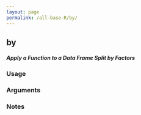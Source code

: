 ```yaml
---
layout: page
permalink: /all-base-R/by/
---
```


## __by__

#### _Apply a Function to a Data Frame Split by Factors_

### Usage

### Arguments

### Notes
